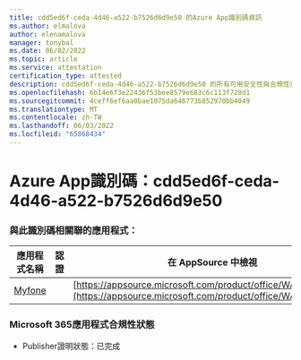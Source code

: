 ```yaml
---
title: cdd5ed6f-ceda-4d46-a522-b7526d6d9e50 的Azure App識別碼資訊
ms.author: elmalova
author: elenamalova
manager: tonybal
ms.date: 06/02/2022
ms.topic: article
ms.service: attestation
certification_type: attested
description: cdd5ed6f-ceda-4d46-a522-b7526d6d9e50 的所有可用安全性與合規性資訊。
ms.openlocfilehash: 6b14e6f3e22436f53bee8579e683c6c113f728d1
ms.sourcegitcommit: 4ceff6ef6aa0bae1075da646773b852970bb4049
ms.translationtype: MT
ms.contentlocale: zh-TW
ms.lasthandoff: 06/03/2022
ms.locfileid: "65868434"
---
```

# <a name="azure-app-id-cdd5ed6f-ceda-4d46-a522-b7526d6d9e50"></a>Azure App識別碼：cdd5ed6f-ceda-4d46-a522-b7526d6d9e50


### <a name="apps-associated-with-this-id"></a>與此識別碼相關聯的應用程式：
| **應用程式名稱** | **認證** | **在 AppSource 中檢視** |
|--------------|---------------|-----------------------|
| [Myfone](../forward/WA200000716.md) |  | [https://appsource.microsoft.com/product/office/WA200000716](https://appsource.microsoft.com/product/office/WA200000716) |

### <a name="microsoft-365-app-compliance-status"></a>Microsoft 365應用程式合規性狀態
- Publisher證明狀態：已完成
